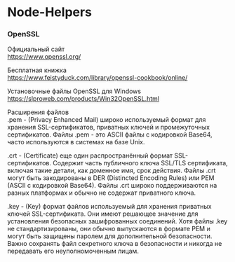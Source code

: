 # Node-Helpers  

### OpenSSL
Официальный сайт  
https://www.openssl.org/  

Бесплатная книжка  
https://www.feistyduck.com/library/openssl-cookbook/online/  

Установочные файлы OpenSSL для Windows  
https://slproweb.com/products/Win32OpenSSL.html  

Расширения файлов  
.pem - (Privacy Enhanced Mail) широко используемый формат для хранения SSL-сертификатов, приватных ключей и промежуточных сертификатов. Файлы .pem - это ASCII файлы с кодировкой Base64, часто используются в системах на базе Unix.  

.crt - (Certificate) еще один распространённый формат SSL-сертификатов. Содержит часть публичного ключа SSL/TLS сертификата, включая такие детали, как доменное имя, срок действия. Файлы .crt могут быть закодированы в DER (Distincted Encoding Rules) или PEM (ASCII с кодировкой Base64). Файлы .crt широко поддерживаются на разных платформах и обычно не содержат приватного ключа.  

.key - (Key) формат файлов используемый для хранения приватных ключей SSL-сертификата. Они имеют решающее значение для установления безопасных зашифрованных соединений. Хотя файлы .key не стандартизированы, они обычно выпускаются в формате PEM и могут быть защищены паролем для дополнительной безопасности. Важно сохранять файл секретного ключа в безопасности и никогда не передавать его неуполномоченным лицам.

